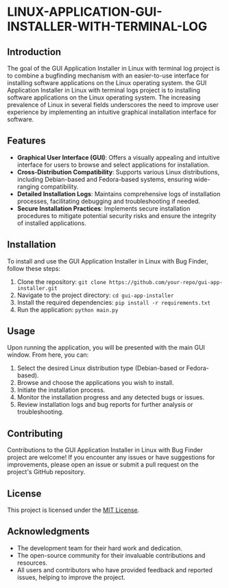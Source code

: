 # LINUX-APPLICATION-GUI-INSTALLER-WITH-TERMINAL-LOG
## Introduction 
The goal of the GUI Application Installer in Linux with terminal log project is to
combine a bugfinding mechanism with an easier-to-use interface for installing software
applications on the Linux operating system.
the GUI Application Installer in Linux with terminal logs project is to installing
software applications on the Linux operating system. The increasing prevalence of
Linux in several fields underscores the need to improve user experience by
implementing an intuitive graphical installation interface for software. 

## Features
- **Graphical User Interface (GUI)**: Offers a visually appealing and intuitive interface for users to browse and select applications for installation.
- **Cross-Distribution Compatibility**: Supports various Linux distributions, including Debian-based and Fedora-based systems, ensuring wide-ranging compatibility.
- **Detailed Installation Logs**: Maintains comprehensive logs of installation processes, facilitating debugging and troubleshooting if needed.
- **Secure Installation Practices**: Implements secure installation procedures to mitigate potential security risks and ensure the integrity of installed applications.

## Installation
To install and use the GUI Application Installer in Linux with Bug Finder, follow these steps:

1. Clone the repository: `git clone https://github.com/your-repo/gui-app-installer.git`
2. Navigate to the project directory: `cd gui-app-installer`
3. Install the required dependencies: `pip install -r requirements.txt`
4. Run the application: `python main.py`

## Usage
Upon running the application, you will be presented with the main GUI window. From here, you can:

1. Select the desired Linux distribution type (Debian-based or Fedora-based).
2. Browse and choose the applications you wish to install.
3. Initiate the installation process.
4. Monitor the installation progress and any detected bugs or issues.
5. Review installation logs and bug reports for further analysis or troubleshooting.

## Contributing
Contributions to the GUI Application Installer in Linux with Bug Finder project are welcome! If you encounter any issues or have suggestions for improvements, please open an issue or submit a pull request on the project's GitHub repository.

## License
This project is licensed under the [MIT License](LICENSE).

## Acknowledgments
- The development team for their hard work and dedication.
- The open-source community for their invaluable contributions and resources.
- All users and contributors who have provided feedback and reported issues, helping to improve the project.
